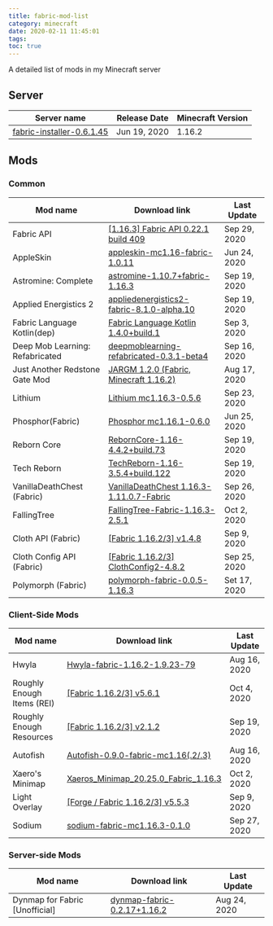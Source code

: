 ```yaml
---
title: fabric-mod-list
category: minecraft
date: 2020-02-11 11:45:01
tags:
toc: true
---
```


A detailed list of mods in my Minecraft server

<!-- more -->

## Server

| Server name | Release Date | Minecraft Version |
| ----------- | ------------ | ----------------- |
| [fabric-installer-0.6.1.45](https://jenkins.modmuss50.me/job/FabricMC/job/fabric-installer/job/master/) | Jun 19, 2020 | 1.16.2 |

## Mods

### Common

| Mod name | Download link | Last Update |
| -------- | ------------- | ---------- |
| Fabric API | [[1.16.3] Fabric API 0.22.1 build 409](https://www.curseforge.com/minecraft/mc-mods/fabric-api/files/all) | Sep 29, 2020 |
| AppleSkin | [appleskin-mc1.16-fabric-1.0.11](https://www.curseforge.com/minecraft/mc-mods/appleskin/files/all?filter-game-version=2020709689%3A8056) | Jun 24, 2020 |
| Astromine: Complete | [astromine-1.10.7+fabric-1.16.3](https://www.curseforge.com/minecraft/mc-mods/astromine-main/files/all) | Sep 19, 2020 |
| Applied Energistics 2 | [appliedenergistics2-fabric-8.1.0-alpha.10](https://www.curseforge.com/minecraft/mc-mods/applied-energistics-2/files/all?filter-game-version=2020709689%3A8056) | Sep 19, 2020 |
| Fabric Language Kotlin(dep) | [Fabric Language Kotlin 1.4.0+build.1](https://www.curseforge.com/minecraft/mc-mods/fabric-language-kotlin/files/all) | Sep 3, 2020 |
| Deep Mob Learning: Refabricated | [deepmoblearning-refabricated-0.3.1-beta4](https://www.curseforge.com/minecraft/mc-mods/deep-mob-learning-refabricated/files/all) | Sep 16, 2020 |
| Just Another Redstone Gate Mod | [JARGM 1.2.0 (Fabric, Minecraft 1.16.2)](https://www.curseforge.com/minecraft/mc-mods/just-another-redstone-gate-mod/files/all?filter-game-version=2020709689%3A8010) | Aug 17, 2020 |
| Lithium | [Lithium mc1.16.3-0.5.6](https://www.curseforge.com/minecraft/mc-mods/lithium/files/all?filter-game-version=2020709689%3A8056) | Sep 23, 2020 |
| Phosphor(Fabric) | [Phosphor mc1.16.1-0.6.0](https://www.curseforge.com/minecraft/mc-mods/phosphor/files/all?filter-game-version=2020709689%3A8056) | Jun 25, 2020 |
| Reborn Core | [RebornCore-1.16-4.4.2+build.73](https://www.curseforge.com/minecraft/mc-mods/reborncore/files/all?filter-game-version=2020709689%3A8056) | Sep 19, 2020 |
| Tech Reborn | [TechReborn-1.16-3.5.4+build.122](https://www.curseforge.com/minecraft/mc-mods/techreborn/files/all?filter-game-version=2020709689%3A8056) | Sep 19, 2020 |
| VanillaDeathChest (Fabric) | [VanillaDeathChest 1.16.3-1.11.0.7-Fabric](https://www.curseforge.com/minecraft/mc-mods/vanilladeathchest-fabric/files/all) | Sep 26, 2020 |
| FallingTree | [FallingTree-Fabric-1.16.3-2.5.1](https://www.curseforge.com/minecraft/mc-mods/falling-tree/files/all?filter-game-version=2020709689%3A8056) | Oct 2, 2020 |
| Cloth API (Fabric) | [[Fabric 1.16.2/3] v1.4.8](https://www.curseforge.com/minecraft/mc-mods/cloth-api/files/all) | Sep 9, 2020 |
| Cloth Config API (Fabric) | [[Fabric 1.16.2/3] ClothConfig2-4.8.2](https://www.curseforge.com/minecraft/mc-mods/cloth-config/files/all) | Sep 25, 2020 |
| Polymorph (Fabric) | [polymorph-fabric-0.0.5-1.16.3](https://www.curseforge.com/minecraft/mc-mods/polymorph-fabric/files) | Set 17, 2020 |

### Client-Side Mods

| Mod name | Download link | Last Update |
| -------- | ------------- | ---------- |
| Hwyla | [Hwyla-fabric-1.16.2-1.9.23-79](https://www.curseforge.com/minecraft/mc-mods/hwyla/files/all?filter-game-version=2020709689%3A8056) | Aug 16, 2020 |
| Roughly Enough Items (REI) | [[Fabric 1.16.2/3] v5.6.1](https://www.curseforge.com/minecraft/mc-mods/roughly-enough-items/files/all?filter-game-version=2020709689%3A8056) | Oct 4, 2020 |
| Roughly Enough Resources | [[Fabric 1.16.2/3] v2.1.2](https://www.curseforge.com/minecraft/mc-mods/roughly-enough-resources/files/all) | Sep 19, 2020 |
| Autofish | [Autofish-0.9.0-fabric-mc1.16(.2/.3)](https://www.curseforge.com/minecraft/mc-mods/autofish/files/all?filter-game-version=2020709689%3A8056) | Aug 16, 2020 |
| Xaero's Minimap | [Xaeros_Minimap_20.25.0_Fabric_1.16.3](https://chocolateminecraft.com/minimapdownload.php) | Oct 2, 2020 |
| Light Overlay | [[Forge / Fabric 1.16.2/3] v5.5.3](https://www.curseforge.com/minecraft/mc-mods/light-overlay/files/all?filter-game-version=2020709689%3A8056) | Sep 9, 2020 |
| Sodium | [sodium-fabric-mc1.16.3-0.1.0](https://www.curseforge.com/minecraft/mc-mods/sodium/files/all) | Sep 27, 2020 |

### Server-side Mods

| Mod name | Download link | Last Update |
| -------- | ------------- | ---------- |
| Dynmap for Fabric [Unofficial] | [dynmap-fabric-0.2.17+1.16.2](https://www.curseforge.com/minecraft/mc-mods/dynmap-for-fabric/files/all) | Aug 24, 2020 |
